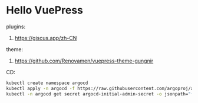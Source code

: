 # Hello VuePress

plugins:

1. https://giscus.app/zh-CN

theme:

1. https://github.com/Renovamen/vuepress-theme-gungnir

CD:

```bash
kubectl create namespace argocd
kubectl apply -n argocd -f https://raw.githubusercontent.com/argoproj/argo-cd/stable/manifests/install.yaml
kubectl -n argocd get secret argocd-initial-admin-secret -o jsonpath="{.data.password}" | base64 -d; echo
```




